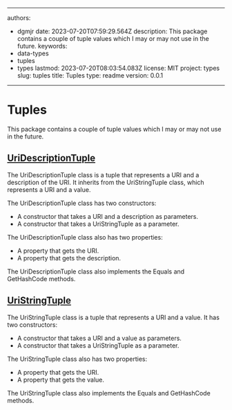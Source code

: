 ---

authors:
- dgmjr
date: 2023-07-20T07:59:29.564Z
description: This package contains a couple of tuple values which I may or may not use in the future.
keywords:
- data-types
- tuples
- types
lastmod: 2023-07-20T08:03:54.083Z
license: MIT
project: types
slug: tuples
title: Tuples
type: readme
version: 0.0.1
--------------

# Tuples

This package contains a couple of tuple values which I may or may not use in the future.

## [UriDescriptionTuple](https://github.com/dgmjr-io/Dgmjr.Types/blob/main/Tuples/UriDescriptionTuple.cs)

The UriDescriptionTuple class is a tuple that represents a URI and a description of the URI. It inherits from the UriStringTuple class, which represents a URI and a value.

The UriDescriptionTuple class has two constructors:

* A constructor that takes a URI and a description as parameters.
* A constructor that takes a UriStringTuple as a parameter.

The UriDescriptionTuple class also has two properties:

* A property that gets the URI.
* A property that gets the description.

The UriDescriptionTuple class also implements the Equals and GetHashCode methods.

## [UriStringTuple](https://github.com/dgmjr-io/Dgmjr.Types/blob/main/Tuples/UriStringTuple.cs)

The UriStringTuple class is a tuple that represents a URI and a value. It has two constructors:

* A constructor that takes a URI and a value as parameters.
* A constructor that takes a UriStringTuple as a parameter.

The UriStringTuple class also has two properties:

* A property that gets the URI.
* A property that gets the value.

The UriStringTuple class also implements the Equals and GetHashCode methods.
